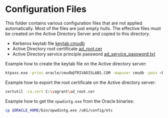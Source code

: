# Configuration Files

This folder contains various configuration files that are not applied automatically. Most of the files are just empty hulls. The effective files must be created on the Active Directory Server and copied to this directory.

* Kerberos keytab file [keytab.cmudb](keytab.cmudb) 
* Active Directory root certificate [ad_root.cer](ad_root.cer) 
* Active Directory service principle password [ad_service_password.txt](ad_service_password.txt)

Example how to create the keytab file on the Active directory server:

```bash
ktpass.exe -princ oracle/cmudb@TRIVADISLABS.COM -mapuser cmudb -pass <PASSWORD> -crypto ALL -ptype KRB5_NT_PRINCIPAL -out C:\vagrant\keytab.cmudb
```

Example how to export the root certificate on the Active directory server:

```bash
certutil -ca.cert C:\vagrant\ad_root.cer
```

Example how to get the `opwdintg.exe` from the Oracle binaries:

```bash
cp $ORACLE_HOME/bin/opwdintg.exe /u01/config/etc
```
